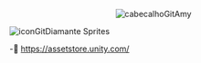 
<div align="center">
  
![cabecalhoGitAmy](https://github.com/user-attachments/assets/cf34030a-ae34-4e61-8f98-bb3dc318320a)

</div>

![iconGitDiamante](https://github.com/user-attachments/assets/0600bada-db2a-4577-8310-1a1ff3424ffb) Sprites

  -:gem: https://assetstore.unity.com/
    
